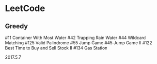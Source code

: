 # LeetCode

## Greedy 
#11 Container With Most Water
#42 Trapping Rain Water
#44 Wildcard Matching
#125 Valid Palindrome
#55 Jump Game
#45 Jump Game II
#122 Best Time to Buy and Sell Stock II
#134 Gas Station

2017.5.7
